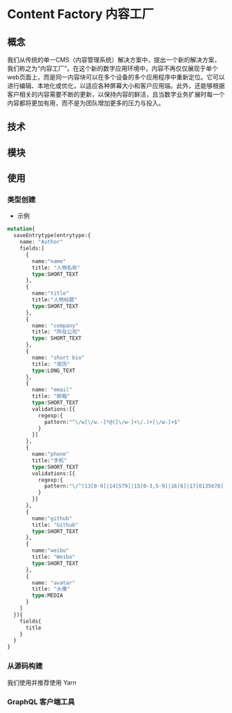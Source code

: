 # Content Factory 内容工厂

## 概念
我们从传统的单一CMS（内容管理系统）解决方案中，提出一个新的解决方案，我们称之为“内容工厂”。在这个新的数字应用环境中，内容不再仅仅展现于单个web页面上，而是同一内容块可以在多个设备的多个应用程序中重新定位。它可以进行编辑、本地化或优化，以适应各种屏幕大小和客户应用端。此外，还能够根据客户相关的内容需要不断的更新，以保持内容的鲜活，且当数字业务扩展时每一个内容都将更加有用，而不是为团队增加更多的压力与投入。

## 技术

## 模块

## 使用
### 类型创建

- 示例
```graphql
mutation{
  saveEntrytype(entrytype:{
    name: "Author"
    fields:[
      {
        name:"name"
        title: "人物名称"
        type:SHORT_TEXT
      },
      {
        name:"title"
        title:"人物标题"
        type:SHORT_TEXT
      },
      {
        name: "company"
        title: "所在公司"
        type: SHORT_TEXT
      },
      {
        name: "short bio"
        title: "简历"
        type:LONG_TEXT
      },
      {
        name: "email"
        title: "邮箱"
        type:SHORT_TEXT
        validations:[{
          regexp:{
            pattern:"^\/w[\/w.-]*@([\/w-]+\/.)+[\/w-]+$"
          }
        }]
      },
      {
        name:"phone"
        title:"手机"
        type:SHORT_TEXT
        validations:[{
          regexp:{
            pattern:"\/^(13[0-9]|14[579]|15[0-3,5-9]|16[6]|17[0135678]|18[0-9]|19[89])\\d{8}$"
          }
        }]
      },
      {
        name:"github"
        title: "Github"
        type:SHORT_TEXT
      },
      {
      	name:"weibo"
        title: "Weibo"
        type:SHORT_TEXT
      },
      {
        name: "avatar"
        title: "头像"
        type:MEDIA
      }
    ]
  }){
    fields{
      title
    }
  }
}
```
### 从源码构建

我们使用并推荐使用 Yarn

### GraphQL 客户端工具


